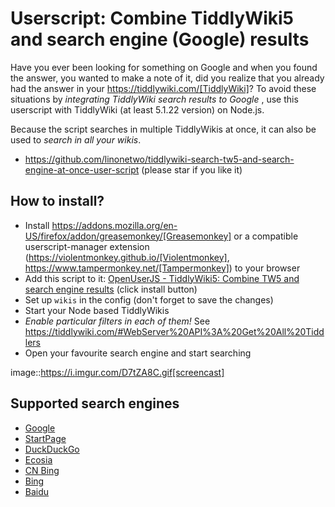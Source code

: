 # Userscript: Combine TiddlyWiki5 and search engine (Google) results

Have you ever been looking for something on Google and when you found the
answer, you wanted to make a note of it, did you realize that you already had
the answer in your https://tiddlywiki.com/[TiddlyWiki]? To avoid these
situations by *integrating TiddlyWiki search results to Google* , use this
userscript with TiddlyWiki (at least 5.1.22 version) on Node.js.

Because the script searches in multiple TiddlyWikis at once, it can also be
used to *search in all your wikis*.

* https://github.com/linonetwo/tiddlywiki-search-tw5-and-search-engine-at-once-user-script (please star if you like it)

## How to install?

* Install
  https://addons.mozilla.org/en-US/firefox/addon/greasemonkey/[Greasemonkey] or
  a compatible userscript-manager extension
  (https://violentmonkey.github.io/[Violentmonkey],
  https://www.tampermonkey.net/[Tampermonkey]) to your browser
* Add this script to it:
  [OpenUserJS - TiddlyWiki5: Combine TW5 and search engine results](https://openuserjs.org/scripts/linonetwo/TiddlyWiki5_Combine_TW5_and_search_engine_results) (click install button)
* Set up `wikis` in the config (don't forget to save the changes)
* Start your Node based TiddlyWikis
* *Enable particular filters in each of them!* See
  https://tiddlywiki.com/#WebServer%20API%3A%20Get%20All%20Tiddlers
* Open your favourite search engine and start searching

image::https://i.imgur.com/D7tZA8C.gif[screencast]

## Supported search engines

* [Google](https://www.google.com/)
* [StartPage](https://www.startpage.com/)
* [DuckDuckGo](https://duckduckgo.com/)
* [Ecosia](https://www.ecosia.org/)
* [CN Bing](cn.bing.com)
* [Bing](cn.bing.com)
* [Baidu](www.baidu.com)
